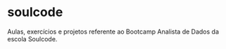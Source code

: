 # soulcode
Aulas, exercícios e projetos referente ao Bootcamp Analista de Dados da escola Soulcode.
